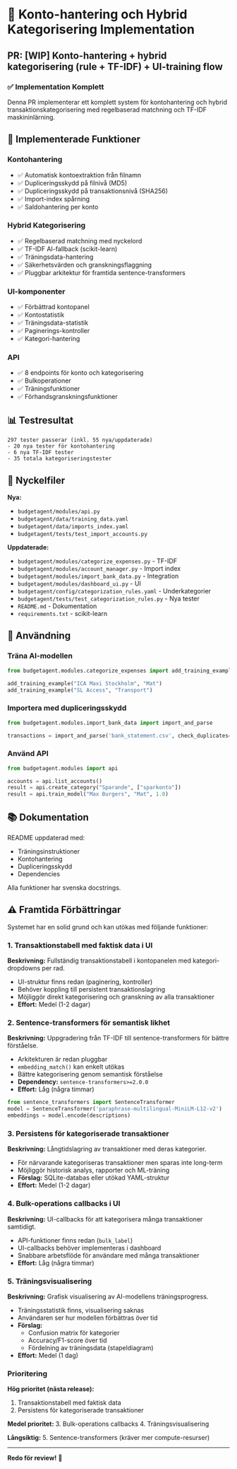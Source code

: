 # 🎉 Konto-hantering och Hybrid Kategorisering Implementation

## PR: [WIP] Konto-hantering + hybrid kategorisering (rule + TF-IDF) + UI-training flow

### ✅ Implementation Komplett

Denna PR implementerar ett komplett system för kontohantering och hybrid transaktionskategorisering med regelbaserad matchning och TF-IDF maskininlärning.

## 🎯 Implementerade Funktioner

### Kontohantering
- ✅ Automatisk kontoextraktion från filnamn
- ✅ Dupliceringsskydd på filnivå (MD5)
- ✅ Dupliceringsskydd på transaktionsnivå (SHA256)
- ✅ Import-index spårning
- ✅ Saldohantering per konto

### Hybrid Kategorisering
- ✅ Regelbaserad matchning med nyckelord
- ✅ TF-IDF AI-fallback (scikit-learn)
- ✅ Träningsdata-hantering
- ✅ Säkerhetsvärden och granskningsflaggning
- ✅ Pluggbar arkitektur för framtida sentence-transformers

### UI-komponenter
- ✅ Förbättrad kontopanel
- ✅ Kontostatistik
- ✅ Träningsdata-statistik
- ✅ Paginerings-kontroller
- ✅ Kategori-hantering

### API
- ✅ 8 endpoints för konto och kategorisering
- ✅ Bulkoperationer
- ✅ Träningsfunktioner
- ✅ Förhandsgranskningsfunktioner

## 📊 Testresultat

```
297 tester passerar (inkl. 55 nya/uppdaterade)
- 20 nya tester för kontohantering
- 6 nya TF-IDF tester
- 35 totala kategoriseringstester
```

## 📁 Nyckelfiler

**Nya:**
- `budgetagent/modules/api.py`
- `budgetagent/data/training_data.yaml`
- `budgetagent/data/imports_index.yaml`
- `budgetagent/tests/test_import_accounts.py`

**Uppdaterade:**
- `budgetagent/modules/categorize_expenses.py` - TF-IDF
- `budgetagent/modules/account_manager.py` - Import index
- `budgetagent/modules/import_bank_data.py` - Integration
- `budgetagent/modules/dashboard_ui.py` - UI
- `budgetagent/config/categorization_rules.yaml` - Underkategorier
- `budgetagent/tests/test_categorization_rules.py` - Nya tester
- `README.md` - Dokumentation
- `requirements.txt` - scikit-learn

## 🚀 Användning

### Träna AI-modellen
```python
from budgetagent.modules.categorize_expenses import add_training_example

add_training_example("ICA Maxi Stockholm", "Mat")
add_training_example("SL Access", "Transport")
```

### Importera med dupliceringsskydd
```python
from budgetagent.modules.import_bank_data import import_and_parse

transactions = import_and_parse('bank_statement.csv', check_duplicates=True)
```

### Använd API
```python
from budgetagent.modules import api

accounts = api.list_accounts()
result = api.create_category("Sparande", ["sparkonto"])
result = api.train_model("Max Burgers", "Mat", 1.0)
```

## 📚 Dokumentation

README uppdaterad med:
- Träningsinstruktioner
- Kontohantering
- Dupliceringsskydd
- Dependencies

Alla funktioner har svenska docstrings.

## ⚠️ Framtida Förbättringar

Systemet har en solid grund och kan utökas med följande funktioner:

### 1. Transaktionstabell med faktisk data i UI
**Beskrivning:** Fullständig transaktionstabell i kontopanelen med kategori-dropdowns per rad.
- UI-struktur finns redan (paginering, kontroller)
- Behöver koppling till persistent transaktionslagring
- Möjliggör direkt kategorisering och granskning av alla transaktioner
- **Effort:** Medel (1-2 dagar)

### 2. Sentence-transformers för semantisk likhet
**Beskrivning:** Uppgradering från TF-IDF till sentence-transformers för bättre förståelse.
- Arkitekturen är redan pluggbar
- `embedding_match()` kan enkelt utökas
- Bättre kategorisering genom semantisk förståelse
- **Dependency:** `sentence-transformers>=2.0.0`
- **Effort:** Låg (några timmar)

```python
from sentence_transformers import SentenceTransformer
model = SentenceTransformer('paraphrase-multilingual-MiniLM-L12-v2')
embeddings = model.encode(descriptions)
```

### 3. Persistens för kategoriserade transaktioner
**Beskrivning:** Långtidslagring av transaktioner med deras kategorier.
- För närvarande kategoriseras transaktioner men sparas inte long-term
- Möjliggör historisk analys, rapporter och ML-träning
- **Förslag:** SQLite-databas eller utökad YAML-struktur
- **Effort:** Medel (1-2 dagar)

### 4. Bulk-operations callbacks i UI
**Beskrivning:** UI-callbacks för att kategorisera många transaktioner samtidigt.
- API-funktioner finns redan (`bulk_label`)
- UI-callbacks behöver implementeras i dashboard
- Snabbare arbetsflöde för användare med många transaktioner
- **Effort:** Låg (några timmar)

### 5. Träningsvisualisering
**Beskrivning:** Grafisk visualisering av AI-modellens träningsprogress.
- Träningsstatistik finns, visualisering saknas
- Användaren ser hur modellen förbättras över tid
- **Förslag:** 
  - Confusion matrix för kategorier
  - Accuracy/F1-score över tid
  - Fördelning av träningsdata (stapeldiagram)
- **Effort:** Medel (1 dag)

### Prioritering

**Hög prioritet (nästa release):**
1. Transaktionstabell med faktisk data
2. Persistens för kategoriserade transaktioner

**Medel prioritet:**
3. Bulk-operations callbacks
4. Träningsvisualisering

**Långsiktig:**
5. Sentence-transformers (kräver mer compute-resurser)

---

**Redo för review!** 🎉
